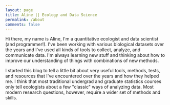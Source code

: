 ```yaml
---
layout: page
title: Aline || Ecology and Data Science
permalink: /about
comments: false
---
```


<div class="row justify-content-between">
<div class="col-md-8 pr-5">

<p>Hi there,
my name is Aline,
I'm a quantitative ecologist and data scientist (and programmer!). I've been working with various biological datasets over the years and I've used all kinds of tools to collect, analyze, and communicate data. I'm always learning new stuff and thinking about how to improve our understanding of things with combinations of new methods.

I started this blog to tell a little bit about very useful tools, methods, tests, and resources that I've encountered over the years and how they helped me. I think that most traditional undergrad and graduate statistics courses only tell ecologists about a few "classic" ways of analyzing data. Most modern research questions, however, require a wider set of methods and skills.


</p>


</div>


</div>
